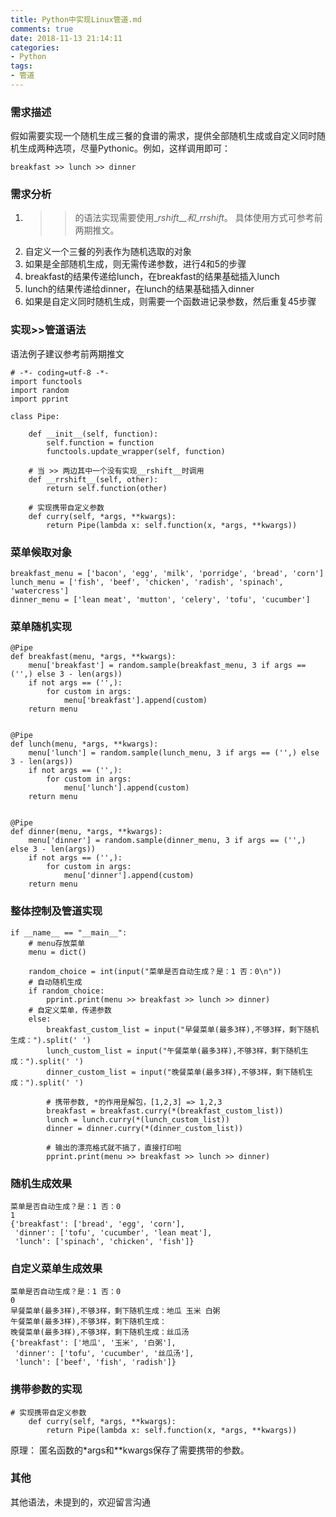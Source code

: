 ```yaml
---
title: Python中实现Linux管道.md
comments: true
date: 2018-11-13 21:14:11
categories:
- Python
tags:
- 管道
---
```

### 需求描述
假如需要实现一个随机生成三餐的食谱的需求，提供全部随机生成或自定义同时随机生成两种选项，尽量Pythonic。例如，这样调用即可：
```
breakfast >> lunch >> dinner
```
### 需求分析
1. >> 的语法实现需要使用\__rshift__和\__rrshift__。
具体使用方式可参考前两期推文。
2. 自定义一个三餐的列表作为随机选取的对象
3. 如果是全部随机生成，则无需传递参数，进行4和5的步骤
4. breakfast的结果传递给lunch，在breakfast的结果基础插入lunch
5. lunch的结果传递给dinner，在lunch的结果基础插入dinner
6. 如果是自定义同时随机生成，则需要一个函数进记录参数，然后重复45步骤
### 实现>>管道语法
语法例子建议参考前两期推文
```
# -*- coding=utf-8 -*-
import functools
import random
import pprint

class Pipe:

    def __init__(self, function):
        self.function = function
        functools.update_wrapper(self, function)

    # 当 >> 两边其中一个没有实现__rshift__时调用
    def __rrshift__(self, other):
        return self.function(other)

    # 实现携带自定义参数
    def curry(self, *args, **kwargs):
        return Pipe(lambda x: self.function(x, *args, **kwargs))
```
### 菜单候取对象
```
breakfast_menu = ['bacon', 'egg', 'milk', 'porridge', 'bread', 'corn']
lunch_menu = ['fish', 'beef', 'chicken', 'radish', 'spinach', 'watercress']
dinner_menu = ['lean meat', 'mutton', 'celery', 'tofu', 'cucumber']
```
### 菜单随机实现
```
@Pipe
def breakfast(menu, *args, **kwargs):
    menu['breakfast'] = random.sample(breakfast_menu, 3 if args == ('',) else 3 - len(args))
    if not args == ('',):
        for custom in args:
            menu['breakfast'].append(custom)
    return menu


@Pipe
def lunch(menu, *args, **kwargs):
    menu['lunch'] = random.sample(lunch_menu, 3 if args == ('',) else 3 - len(args))
    if not args == ('',):
        for custom in args:
            menu['lunch'].append(custom)
    return menu


@Pipe
def dinner(menu, *args, **kwargs):
    menu['dinner'] = random.sample(dinner_menu, 3 if args == ('',) else 3 - len(args))
    if not args == ('',):
        for custom in args:
            menu['dinner'].append(custom)
    return menu
```
### 整体控制及管道实现
```
if __name__ == "__main__":
    # menu存放菜单
    menu = dict()

    random_choice = int(input("菜单是否自动生成？是：1 否：0\n"))
    # 自动随机生成
    if random_choice:
        pprint.print(menu >> breakfast >> lunch >> dinner)
    # 自定义菜单，传递参数
    else:
        breakfast_custom_list = input("早餐菜单(最多3样),不够3样，剩下随机生成：").split(' ')
        lunch_custom_list = input("午餐菜单(最多3样),不够3样，剩下随机生成：").split(' ')
        dinner_custom_list = input("晚餐菜单(最多3样),不够3样，剩下随机生成：").split(' ')

        # 携带参数, *的作用是解包，[1,2,3] => 1,2,3
        breakfast = breakfast.curry(*(breakfast_custom_list))
        lunch = lunch.curry(*(lunch_custom_list))
        dinner = dinner.curry(*(dinner_custom_list))

        # 输出的漂亮格式就不搞了，直接打印啦
        pprint.print(menu >> breakfast >> lunch >> dinner)
```
### 随机生成效果
```
菜单是否自动生成？是：1 否：0 
1
{'breakfast': ['bread', 'egg', 'corn'],
 'dinner': ['tofu', 'cucumber', 'lean meat'],
 'lunch': ['spinach', 'chicken', 'fish']}
```
### 自定义菜单生成效果
```
菜单是否自动生成？是：1 否：0
0
早餐菜单(最多3样),不够3样，剩下随机生成：地瓜 玉米 白粥
午餐菜单(最多3样),不够3样，剩下随机生成：
晚餐菜单(最多3样),不够3样，剩下随机生成：丝瓜汤
{'breakfast': ['地瓜', '玉米', '白粥'],
 'dinner': ['tofu', 'cucumber', '丝瓜汤'],
 'lunch': ['beef', 'fish', 'radish']}
```
### 携带参数的实现
```
# 实现携带自定义参数
    def curry(self, *args, **kwargs):
        return Pipe(lambda x: self.function(x, *args, **kwargs))
```
原理： 匿名函数的\*args和\**kwargs保存了需要携带的参数。
### 其他
其他语法，未提到的，欢迎留言沟通


